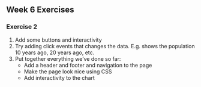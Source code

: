 ## Week 6 Exercises

### Exercise 2
1. Add some buttons and interactivity
2. Try adding click events that changes the data. E.g. shows the population 10 years ago, 20 years ago, etc.
3. Put together everything we’ve done so far:
	* Add a header and footer and navigation to the page
	* Make the page look nice using CSS
	* Add interactivity to the chart
